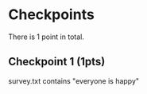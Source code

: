 # Checkpoints

There is 1 point in total.

## Checkpoint 1 (1pts)

survey.txt contains "everyone is happy"
